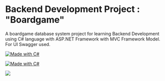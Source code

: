 # Backend Development Project : "Boardgame"
A boardgame database system project for learning Backend Development using C# language with ASP.NET Framework with MVC Framework Model. For UI Swagger used.

[![Made with C#](https://img.shields.io/badge/Made%20With%20CSharp.NET-00b911.svg?style=plastic&logo=csharp)](https://microsoft.com)

[![Made with C#](https://img.shields.io/badge/Open%20To%20Work-.NET%20Backend%20Developer-00b911.svg?style=plastic&logo=csharp)](https://microsoft.com)

[![](https://img.shields.io/github/downloads/Selconag/Backend-Boardgame-Project/total)](https://https://github.com/Selconag/Backend-Boardgame-Project)
